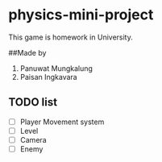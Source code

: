 # physics-mini-project
This game is homework in University.

##Made by
1. Panuwat Mungkalung
2. Paisan Ingkavara

## TODO list
- [ ] Player Movement system
- [ ] Level
- [ ] Camera
- [ ] Enemy
